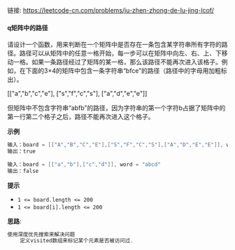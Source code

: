 链接:  https://leetcode-cn.com/problems/ju-zhen-zhong-de-lu-jing-lcof/

#### q矩阵中的路径

请设计一个函数，用来判断在一个矩阵中是否存在一条包含某字符串所有字符的路径。路径可以从矩阵中的任意一格开始，每一步可以在矩阵中向左、右、上、下移动一格。如果一条路径经过了矩阵的某一格，那么该路径不能再次进入该格子。例如，在下面的3×4的矩阵中包含一条字符串“bfce”的路径（路径中的字母用加粗标出）。

[["a","b","c","e"],
["s","f","c","s"],
["a","d","e","e"]]

但矩阵中不包含字符串“abfb”的路径，因为字符串的第一个字符b占据了矩阵中的第一行第二个格子之后，路径不能再次进入这个格子。

 

**示例**

```java
输入：board = [["A","B","C","E"],["S","F","C","S"],["A","D","E","E"]], word = "ABCCED"
输出：true
    
输入：board = [["a","b"],["c","d"]], word = "abcd"
输出：false
```

**提示**

- `1 <= board.length <= 200`
- `1 <= board[i].length <= 200`

**思路**: 

```java 
使用深度优先搜索来解决问题
    定义visited数组来标记某个元素是否被访问过. 
    
```









